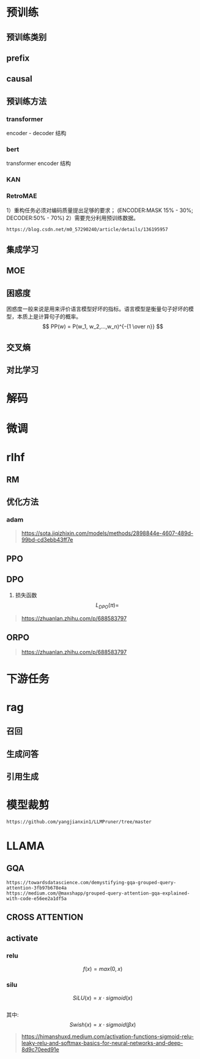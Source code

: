 # 预训练
## 预训练类别
## prefix

## causal

## 预训练方法
### transformer
encoder - decoder 结构

### bert
transformer encoder 结构 

### KAN


### RetroMAE
1）重构任务必须对编码质量提出足够的要求； (ENCODER:MASK 15% - 30%; DECODER:50% - 70%)
2）需要充分利用预训练数据。

```
https://blog.csdn.net/m0_57290240/article/details/136195957
```

## 集成学习
## MOE

##  困惑度
困惑度一般来说是用来评价语言模型好坏的指标。语言模型是衡量句子好坏的模型，本质上是计算句子的概率。
$$ PP(w) = P(w_1, w_2,...,w_n)^{-{1 \over n}} $$

## 交叉熵  

## 对比学习  

# 解码

# 微调

# rlhf

## RM 

## 优化方法
### adam
> https://sota.jiqizhixin.com/models/methods/2898844e-4607-489d-99bd-cd3ebb43ff7e

## PPO

## DPO
1. 损失函数
$$
L_{DPO} (\pi) = 
$$  
> https://zhuanlan.zhihu.com/p/688583797  

## ORPO  
> https://zhuanlan.zhihu.com/p/688583797  

# 下游任务

# rag
## 召回
## 生成问答
## 引用生成

# 模型裁剪  
```
https://github.com/yangjianxin1/LLMPruner/tree/master
```

# LLAMA
## GQA
```
https://towardsdatascience.com/demystifying-gqa-grouped-query-attention-3fb97b678e4a  
https://medium.com/@maxshapp/grouped-query-attention-gqa-explained-with-code-e56ee2a1df5a
```

## CROSS ATTENTION  


## activate
### relu
$$ f(x) = max(0, x) $$
### silu
$$ SiLU(x) = x \cdot sigmoid(x)$$  
其中:
$$
Swish(x) = x \cdot sigmoid(\beta x)
$$
> https://himanshuxd.medium.com/activation-functions-sigmoid-relu-leaky-relu-and-softmax-basics-for-neural-networks-and-deep-8d9c70eed91e

